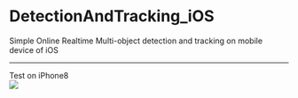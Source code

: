 # DetectionAndTracking_iOS
Simple Online Realtime Multi-object detection and tracking on mobile device of iOS  
____
Test on iPhone8  
![](https://github.com/popCain/DetectionAndTracking_iOS/blob/main/image/objectTracking.gif)
